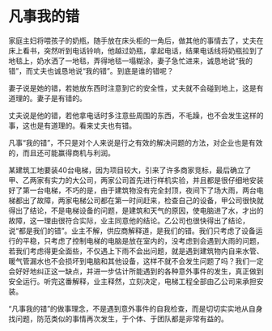 # 凡事我的错

家庭主妇将喂孩子的奶瓶，随手放在床头柜的一角后，做其他的事情去了，丈夫在床上看书，突然听到电话铃响，他越过奶瓶，拿起电话，结果电话线将奶瓶拉到了地毯上，奶水洒了一地毯，弄得地毯一塌糊涂，妻子急忙进来，诚恳地说“我的错”，而丈夫也诚恳地说“我的错”。到底是谁的错呢？ 

妻子说是她的错，若她放东西时注意到它的安全性，丈夫就不会碰到地上，这是有道理的。妻子是有错的。 

丈夫说是他的错，若他拿电话时多注意些周围的东西，不毛躁，也不会发生这样的事，这也是有道理的。看来丈夫也有错。 

凡事“我的错”，不只是对个人来说是行之有效的解决问题的方法，对企业也是有效的，而且还可能赢得商机与利润。 

某建筑工地要装40台电梯，因为项目较大，引来了许多商家竞标，最后确立了甲、乙两家有实力的大公司，两家公司首先进行样机实验，并且都是很仔细地安装好了第一台电梯，不巧的是，由于建筑物没有完全封顶，夜间下了场大雨，两台电梯都出了故障，两家电梯公司都在第一时间赶来，检查自己的设备，甲公司很快就得出了结论，不是电梯设备的问题，是建筑和天气的原因，使电脑进了水，才出的故障，这一理由很符合实际，业主同意他的结论。乙公司也很快得出了结论，说“都是我们的错”。业主不解，供应商解释道，是我们的错。我们只考虑了设备运行的平稳，只考虑了控制电梯的电脑是放在室内的，没考虑到会遇到大雨的问题，若我们考虑得更全面些，不仅遇上下雨不会出问题，就是遇到建筑物内自来水管、暖气管漏水也不会损坏到电脑和其他设备，这样不就不会发生问题了吗？我们一定会好好地纠正这一缺点，并进一步估计所能遇到的各种意外事件的发生，真正做到安全运行。听完这番解释，业主释然，立刻决定，电梯工程全部由乙公司来承担安装。 

“凡事我的错”的做事理念，不是遇到意外事件的自我检查，而是切切实实地从自身找问题，防范类似的事情再次发生，于个体、于团队都是非常有益的。
